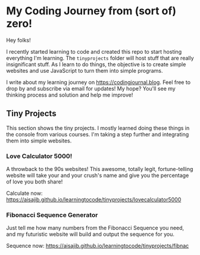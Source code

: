 # My Coding Journey from (sort of) zero!
Hey folks!

I recently started learning to code and created this repo to start hosting everything I'm learning. The `tinyprojects` folder will host stuff that are really insignificant stuff. As I learn to do things, the objective is to create simple websites and use JavaScript to turn them into simple programs. 

I write about my learning journey on https://codingjournal.blog. Feel free to drop by and subscribe via email for updates! My hope? You'll see my thinking process and solution and help me improve!

## Tiny Projects

This section shows the tiny projects. I mostly learned doing these things in the console from various courses. I'm taking a step further and integrating them into simple websites. 

### Love Calculator 5000!
A throwback to the 90s websites! This awesome, totally legit, fortune-telling website will take your and your crush's name and give you the percentage of love you both share!

Calculate now: https://aisajib.github.io/learningtocode/tinyprojects/lovecalculator5000

### Fibonacci Sequence Generator
Just tell me how many numbers from the Fibonacci Sequence you need, and my futuristic website will build and output the sequence for you.

Sequence now: https://aisajib.github.io/learningtocode/tinyprojects/fibnac
